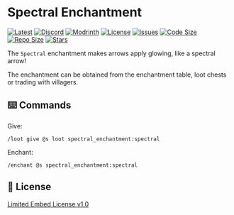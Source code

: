 # Spectral Enchantment

[![Latest](https://img.shields.io/github/v/release/lullaby6/spectral-enchantment-data-pack?color=blueviolet&logo=github)](https://github.com/lullaby6/spectral-enchantment-data-pack/releases)
[![Discord](https://img.shields.io/discord/1327308441324097681?label=discord&color=blue&logo=discord)](https://discord.gg/5UdcDa5xNC) 
[![Modrinth](https://img.shields.io/modrinth/dt/spectral-enchantment?label=modrinth&logo=modrinth)](https://modrinth.com/datapack/spectral-enchantment) 
[![License](https://img.shields.io/badge/license-mit-green)](https://github.com/lullaby6/spectral-enchantment-data-pack/blob/main/LICENSE) 
[![Issues](https://img.shields.io/github/issues/lullaby6/spectral-enchantment-data-pack?color=orange&logo=github)](https://github.com/lullaby6/spectral-enchantment-data-pack/issues)
[![Code Size](https://img.shields.io/github/languages/code-size/lullaby6/spectral-enchantment-data-pack?color=purple&logoColor=white)](https://github.com/lullaby6/spectral-enchantment-data-pack)
[![Repo Size](https://img.shields.io/github/repo-size/lullaby6/spectral-enchantment-data-pack?logo=dropbox&color=red)](https://github.com/lullaby6/spectral-enchantment-data-pack)
[![Stars](https://img.shields.io/github/stars/lullaby6/spectral-enchantment-data-pack?logo=github&color=yellow)](https://github.com/lullaby6/spectral-enchantment-data-pack/stargazers)

The `Spectral` enchantment makes arrows apply glowing, like a spectral arrow!

The enchantment can be obtained from the enchantment table, loot chests or trading with villagers.

## ⌨️ Commands

Give:

```mcfunction
/loot give @s loot spectral_enchantment:spectral
```

Enchant:

```mcfunction
/enchant @s spectral_enchantment:spectral
```

## 🪪 License

[Limited Embed License v1.0](https://github.com/lullaby6/spectral-enchantment-data-pack/blob/main/LICENSE)